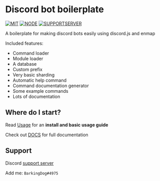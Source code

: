 # Discord bot boilerplate

[![MIT](https://img.shields.io/badge/License-MIT-blue.svg?style=flat-square)](https://gitlab.com/BarkingDog/barking-bot/blob/master/LICENSE.md)
[![NODE](https://img.shields.io/badge/Language-node.js-brightgreen.svg?style=flat-square)](https://nodejs.org/en/)
[![SUPPORTSERVER](https://img.shields.io/badge/Support%20server-Join-yellow.svg?style=flat-square)](https://discord.gg/N8Fqcuk)

A boilerplate for making discord bots easily using discord.js and enmap

Included features:
- Command loader
- Module loader
- A database
- Custom prefix
- Very basic sharding
- Automatic help command
- Command documentation generator
- Some example commands
- Lots of documentation

## Where do I start?
Read [Usage](DOCS/usage.md) for an **install and basic usage guide**

Check out [DOCS](DOCS/) for full documentation

## Support
Discord [support server](https://discord.gg/N8Fqcuk)

Add me: `BarkingDog#4975`
